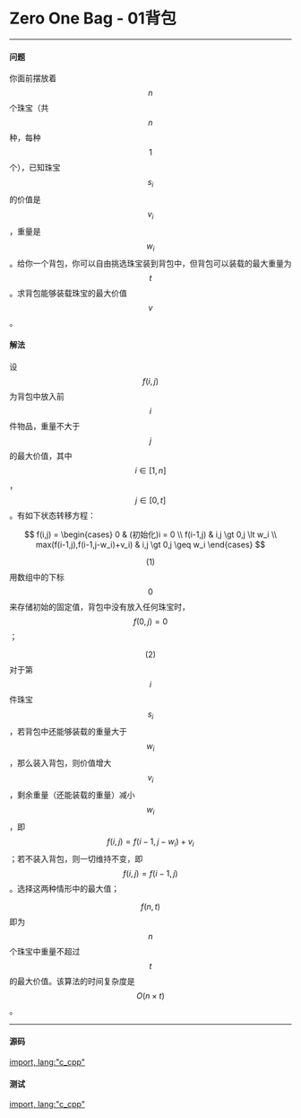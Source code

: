 <script type="text/javascript" src="https://cdnjs.cloudflare.com/ajax/libs/mathjax/2.7.1/MathJax.js?config=TeX-AMS-MML_HTMLorMML"/></script>
<script> gitbook.events.bind("page.change", function() { MathJax.Hub.Queue(["Typeset",MathJax.Hub]); } </script>

# Zero One Bag - 01背包

--------

#### 问题

你面前摆放着$$ n $$个珠宝（共$$ n $$种，每种$$ 1 $$个），已知珠宝$$ s_i $$的价值是$$ v_i $$，重量是$$ w_i $$。给你一个背包，你可以自由挑选珠宝装到背包中，但背包可以装载的最大重量为$$ t $$。求背包能够装载珠宝的最大价值$$ v $$。

#### 解法

设$$ f(i,j) $$为背包中放入前$$ i $$件物品，重量不大于$$ j $$的最大价值，其中$$ i \in [1,n] $$，$$ j \in [0,t] $$。有如下状态转移方程：

$$
f(i,j) =
\begin{cases}
0 & (初始化)i = 0 \\
f(i-1,j) & i,j \gt 0,j \lt w_i \\
max(f(i-1,j),f(i-1,j-w_i)+v_i) & i,j \gt 0,j \geq w_i
\end{cases}
$$

$$ (1) $$ 用数组中的下标$$ 0 $$来存储初始的固定值，背包中没有放入任何珠宝时，$$ f(0,j) = 0 $$；

$$ (2) $$ 对于第$$ i $$件珠宝$$ s_i $$，若背包中还能够装载的重量大于$$ w_i $$，那么装入背包，则价值增大$$ v_i $$，剩余重量（还能装载的重量）减小$$ w_i $$，即$$ f(i,j) = f(i-1,j-w_i)+v_i $$；若不装入背包，则一切维持不变，即$$ f(i,j) = f(i-1,j) $$。选择这两种情形中的最大值；

$$ f(n,t) $$即为$$ n $$个珠宝中重量不超过$$ t $$的最大价值。该算法的时间复杂度是$$ O(n \times t) $$。

--------

#### 源码

[import, lang:"c_cpp"](../../../../src/DynamicProgramming/BagDP/ZeroOneBag.h)

#### 测试

[import, lang:"c_cpp"](../../../../src/DynamicProgramming/BagDP/ZeroOneBag.cpp)

